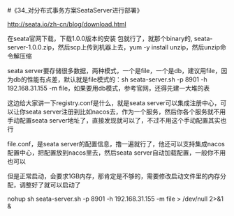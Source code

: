 #《34_对分布式事务方案SeataServer进行部署》

http://seata.io/zh-cn/blog/download.html

在seata官网下载，下载1.0.0版本的安装 包就行了，就那个binary的, seata-server-1.0.0.zip，然后scp上传到机器上去，yum -y install unzip，然后unzip命令解压缩

seata server要存储很多数据，两种模式，一个是file，一个是db，建议用file，因为db的性能有点差，默认就是file模式的：sh seata-server.sh -p 8901 -h 192.168.31.155 -m file，如果要用db模式，参考官网，还得先建一大堆的表

这边给大家讲一下registry.conf是什么，就是seata server可以集成注册中心，可以让你seata server注册到比如nacos去，作为一个服务，然后你各个服务就不用手动配置seata server地址了，直接发现就可以了，不过不用这个手动配置其实也行

file.conf，是seata server的配置信息，撸一遍就行了，他还可以支持集成nacos配置中心，把配置放到nacos里去，然后seata server自动加载配置，一般你不用也可以

但是正常启动，会要求1GB内存，那肯定是不够的，需要修改启动文件里的内存分配，调整好了就可以启动了

nohup sh seata-server.sh -p 8901 -h 192.168.31.155 -m file > /dev/null 2>&1 &





